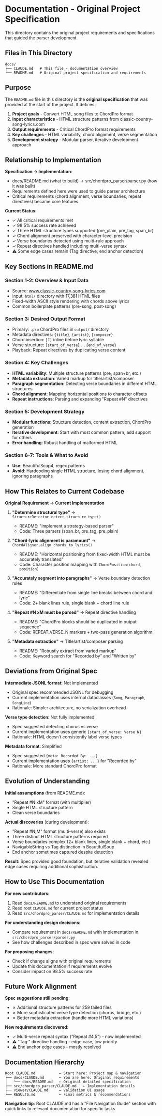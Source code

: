 # Documentation - Original Project Specification

This directory contains the original project requirements and specifications that guided the parser development.

## Files in This Directory

```
docs/
├── CLAUDE.md   # This file - documentation overview
└── README.md   # Original project specification and requirements
```

## Purpose

The `README.md` file in this directory is the **original specification** that was provided at the start of the project. It defines:

1. **Project goals** - Convert HTML song files to ChordPro format
2. **Input characteristics** - HTML structure patterns from classic-country-song-lyrics.com
3. **Output requirements** - Critical ChordPro format requirements
4. **Key challenges** - HTML variability, chord alignment, verse segmentation
5. **Development strategy** - Modular parser, iterative development approach

## Relationship to Implementation

**Specification → Implementation**:
- docs/README.md (what to build) → src/chordpro_parser/parser.py (how it was built)
- Requirements defined here were used to guide parser architecture
- Critical requirements (chord alignment, verse boundaries, repeat directives) became core features

**Current Status**:
- ✓ All critical requirements met
- ✓ 98.5% success rate achieved
- ✓ Three HTML structure types supported (pre_plain, pre_tag, span_br)
- ✓ Chord alignment preserved with character-level precision
- ✓ Verse boundaries detected using multi-rule approach
- ✓ Repeat directives handled including multi-verse syntax
- ⚠ Some edge cases remain (Tag directive, end anchor detection)

## Key Sections in README.md

### Section 1-2: Overview & Input Data
- Source: www.classic-country-song-lyrics.com
- Input: `html/` directory with 17,381 HTML files
- Fixed-width ASCII style rendering with chords above lyrics
- Common boilerplate patterns (pre-song, post-song)

### Section 3: Desired Output Format
- Primary: `.pro` ChordPro files in `output/` directory
- Metadata directives: `{title}`, `{artist}`, `{composer}`
- Chord insertion: `[C]` inline before lyric syllable
- Verse structure: `{start_of_verse}` ... `{end_of_verse}`
- Playback: Repeat directives by duplicating verse content

### Section 4: Key Challenges
- **HTML variability**: Multiple structure patterns (pre, span+br, etc.)
- **Metadata extraction**: Varied markup for title/artist/composer
- **Paragraph segmentation**: Detecting verse boundaries in different HTML structures
- **Chord alignment**: Mapping horizontal positions to character offsets
- **Repeat instructions**: Parsing and expanding "Repeat #N" directives

### Section 5: Development Strategy
- **Modular functions**: Structure detection, content extraction, ChordPro generation
- **Iterative development**: Start with most common pattern, add support for others
- **Error handling**: Robust handling of malformed HTML

### Section 6-7: Tools & What to Avoid
- **Use**: BeautifulSoup4, regex patterns
- **Avoid**: Hardcoding single HTML structure, losing chord alignment, ignoring paragraphs

## How This Relates to Current Codebase

**Original Requirement** → **Current Implementation**

1. **"Determine structural type"** → `StructureDetector.detect_structure_type()`
   - README: "Implement a strategy-based parser"
   - Code: Three parsers (span_br, pre_tag, pre_plain)

2. **"Chord-lyric alignment is paramount"** → `ChordAligner.align_chords_to_lyrics()`
   - README: "Horizontal positioning from fixed-width HTML must be accurately translated"
   - Code: Character position mapping with `ChordPosition(chord, position)`

3. **"Accurately segment into paragraphs"** → Verse boundary detection rules
   - README: "Differentiate from single line breaks between chord and lyric"
   - Code: 2+ blank lines rule, single blank + chord line rule

4. **"Repeat #N xM must be parsed"** → Repeat directive handling
   - README: "ChordPro blocks should be duplicated in output sequence"
   - Code: REPEAT_VERSE_N markers + two-pass generation algorithm

5. **"Metadata extraction"** → Title/artist/composer parsing
   - README: "Robustly extract from varied markup"
   - Code: Keyword search for "Recorded by" and "Written by"

## Deviations from Original Spec

**Intermediate JSONL format**: Not implemented
- Original spec recommended JSONL for debugging
- Current implementation uses internal dataclasses (`Song`, `Paragraph`, `SongLine`)
- Rationale: Simpler architecture, no serialization overhead

**Verse type detection**: Not fully implemented
- Spec suggested detecting chorus vs verse
- Current implementation uses generic `{start_of_verse: Verse N}`
- Rationale: HTML doesn't consistently label verse types

**Metadata format**: Simplified
- Spec suggested `{meta: Recorded By: ...}`
- Current implementation uses `{artist: ...}` for "Recorded by"
- Rationale: More standard ChordPro format

## Evolution of Understanding

**Initial assumptions** (from README.md):
- "Repeat #N xM" format (with multiplier)
- Single HTML structure pattern
- Clean verse boundaries

**Actual discoveries** (during development):
- "Repeat #N,M" format (multi-verse) also exists
- Three distinct HTML structure patterns required
- Verse boundaries complex (2+ blank lines, single blank + chord, etc.)
- NavigableString vs Tag distinction in BeautifulSoup
- End anchor sometimes captured despite detection

**Result**: Spec provided good foundation, but iterative validation revealed edge cases requiring additional sophistication.

## How to Use This Documentation

**For new contributors**:
1. Read `docs/README.md` to understand original requirements
2. Read root `CLAUDE.md` for current project status
3. Read `src/chordpro_parser/CLAUDE.md` for implementation details

**For understanding design decisions**:
- Compare requirement in `docs/README.md` with implementation in `src/chordpro_parser/parser.py`
- See how challenges described in spec were solved in code

**For proposing changes**:
- Check if change aligns with original requirements
- Update this documentation if requirements evolve
- Consider impact on 98.5% success rate

## Future Work Alignment

**Spec suggestions still pending**:
- ✗ Additional structure patterns for 259 failed files
- ✗ More sophisticated verse type detection (chorus, bridge, etc.)
- ✗ Better metadata extraction (handle more HTML variations)

**New requirements discovered**:
- ✓ Multi-verse repeat syntax ("Repeat #4,5") - now implemented
- ⚠ "Tag:" directive handling - edge case, low priority
- ⚠ End anchor edge cases - mostly resolved

## Documentation Hierarchy

```
Root CLAUDE.md           ← Start here: Project map & navigation
├── docs/CLAUDE.md       ← You are here: Original requirements
│   └── docs/README.md   ← Original detailed specification
├── src/chordpro_parser/CLAUDE.md   ← Implementation details
├── viewer/CLAUDE.md     ← Validation UI usage
└── RESULTS.md           ← Final metrics & recommendations
```

**Navigation tip**: Root CLAUDE.md has a "File Navigation Guide" section with quick links to relevant documentation for specific tasks.
